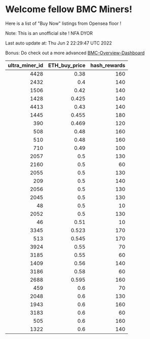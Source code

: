 # Welcome fellow BMC Miners!
Here is a list of "Buy Now" listings from Opensea floor !

Note: This is an unofficial site ! NFA DYOR

Last auto update at: Thu Jun  2 22:29:47 UTC 2022

Bonus: Do check out a more advanced [BMC-Overview-Dashboard](https://dune.com/defifunk/BMC-Overview-Dashboard)


|   ultra_miner_id |   ETH_buy_price |   hash_rewards |
|-----------------:|----------------:|---------------:|
|             4428 |           0.38  |            160 |
|             2432 |           0.4   |            140 |
|             1506 |           0.42  |            140 |
|             1428 |           0.425 |            140 |
|             4413 |           0.43  |            140 |
|             1445 |           0.455 |            180 |
|              390 |           0.469 |            120 |
|              508 |           0.48  |            160 |
|              510 |           0.48  |            160 |
|              710 |           0.49  |            100 |
|             2057 |           0.5   |            130 |
|             2160 |           0.5   |             60 |
|             2055 |           0.5   |            130 |
|              209 |           0.5   |            140 |
|             2056 |           0.5   |            130 |
|             2045 |           0.5   |            130 |
|               48 |           0.5   |             10 |
|             2052 |           0.5   |            130 |
|               46 |           0.51  |             10 |
|             3345 |           0.523 |            170 |
|              513 |           0.545 |            170 |
|             3924 |           0.55  |             70 |
|             3185 |           0.55  |             60 |
|             1409 |           0.56  |            140 |
|             3186 |           0.58  |             60 |
|             2688 |           0.595 |            160 |
|              459 |           0.6   |             70 |
|             2048 |           0.6   |            130 |
|             1943 |           0.6   |            160 |
|             3183 |           0.6   |             60 |
|              505 |           0.6   |            160 |
|             1322 |           0.6   |            140 |